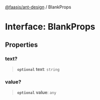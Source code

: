 [@faasjs/ant-design](../README.md) / BlankProps

# Interface: BlankProps

## Properties

### text?

> **`optional`** **text**: `string`

### value?

> **`optional`** **value**: `any`
